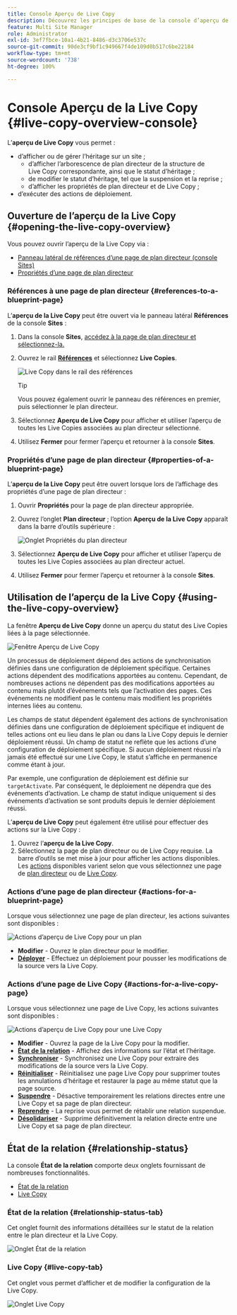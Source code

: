 ```yaml
---
title: Console Aperçu de Live Copy
description: Découvrez les principes de base de la console d’aperçu de Live Copy pour comprendre rapidement le statut des Live Copies afin de synchroniser le contenu.
feature: Multi Site Manager
role: Administrator
exl-id: 3ef7fbce-10a1-4b21-8486-d3c3706e537c
source-git-commit: 90de3cf9bf1c949667f4de109d0b517c6be22184
workflow-type: tm+mt
source-wordcount: '738'
ht-degree: 100%

---
```


# Console Aperçu de la Live Copy {#live-copy-overview-console}

L’**aperçu de Live Copy** vous permet :

* d’afficher ou de gérer l’héritage sur un site ;
   * d’afficher l’arborescence de plan directeur de la structure de Live Copy correspondante, ainsi que le statut d’héritage ;
   * de modifier le statut d’héritage, tel que la suspension et la reprise ;
   * d’afficher les propriétés de plan directeur et de Live Copy ;
* d’exécuter des actions de déploiement.

## Ouverture de l’aperçu de la Live Copy {#opening-the-live-copy-overview}

Vous pouvez ouvrir l’aperçu de la Live Copy via :

* [Panneau latéral de références d’une page de plan directeur (console Sites)](#opening-live-copy-overview-references-for-a-blueprint-page)
* [Propriétés d’une page de plan directeur](#opening-live-copy-overview-properties-of-a-blueprint-page)

### Références à une page de plan directeur {#references-to-a-blueprint-page}

L’**aperçu de la Live Copy** peut être ouvert via le panneau latéral **Références** de la console **Sites** :

1. Dans la console **Sites**, [accédez à la page de plan directeur et sélectionnez-la.](/help/sites-cloud/authoring/getting-started/basic-handling.md#viewing-and-selecting-resources)
1. Ouvrez le rail **[Références](/help/sites-cloud/authoring/getting-started/basic-handling.md#references)** et sélectionnez **Live Copies**.

   ![Live Copy dans le rail des références](../assets/live-copy-references.png)

   >[!TIP]
   >
   >Vous pouvez également ouvrir le panneau des références en premier, puis sélectionner le plan directeur.

1. Sélectionnez **Aperçu de Live Copy** pour afficher et utiliser l’aperçu de toutes les Live Copies associées au plan directeur sélectionné.
1. Utilisez **Fermer** pour fermer l’aperçu et retourner à la console **Sites**.

### Propriétés d’une page de plan directeur {#properties-of-a-blueprint-page}

L’**aperçu de la Live Copy** peut être ouvert lorsque lors de l’affichage des propriétés d’une page de plan directeur :

1. Ouvrir **Propriétés** pour la page de plan directeur appropriée.
1. Ouvrez l’onglet **Plan directeur** ; l’option **Aperçu de la Live Copy** apparaît dans la barre d’outils supérieure :

   ![Onglet Propriétés du plan directeur](../assets/live-copy-blueprint-tab.png)

1. Sélectionnez **Aperçu de Live Copy** pour afficher et utiliser l’aperçu de toutes les Live Copies associées au plan directeur actuel.

1. Utilisez **Fermer** pour fermer l’aperçu et retourner à la console **Sites**.

## Utilisation de l’aperçu de la Live Copy {#using-the-live-copy-overview}

La fenêtre **Aperçu de Live Copy** donne un aperçu du statut des Live Copies liées à la page sélectionnée.

![Fenêtre Aperçu de Live Copy](../assets/live-copy-overview.png)

Un processus de déploiement dépend des actions de synchronisation définies dans une configuration de déploiement spécifique. Certaines actions dépendent des modifications apportées au contenu. Cependant, de nombreuses actions ne dépendent pas des modifications apportées au contenu mais plutôt d’événements tels que l’activation des pages. Ces événements ne modifient pas le contenu mais modifient les propriétés internes liées au contenu.

Les champs de statut dépendent également des actions de synchronisation définies dans une configuration de déploiement spécifique et indiquent de telles actions ont eu lieu dans le plan ou dans la Live Copy depuis le dernier déploiement réussi. Un champ de statut ne reflète que les actions d’une configuration de déploiement spécifique. Si aucun déploiement réussi n’a jamais été effectué sur une Live Copy, le statut s’affiche en permanence comme étant à jour.

Par exemple, une configuration de déploiement est définie sur `targetActivate`. Par conséquent, le déploiement ne dépendra que des événements d’activation. Le champ de statut indique uniquement si des événements d’activation se sont produits depuis le dernier déploiement réussi.

L’**aperçu de Live Copy** peut également être utilisé pour effectuer des actions sur la Live Copy :

1. Ouvrez l’**aperçu de la Live Copy**.
1. Sélectionnez la page de plan directeur ou de Live Copy requise. La barre d’outils se met mise à jour pour afficher les actions disponibles. Les [actions](overview.md#terms-used) disponibles varient selon que vous sélectionnez une page de [plan directeur](#actions-for-a-blueprint-page) ou de [Live Copy](#actions-for-a-live-copy-page).

### Actions d’une page de plan directeur {#actions-for-a-blueprint-page}

Lorsque vous sélectionnez une page de plan directeur, les actions suivantes sont disponibles :

![Actions d’aperçu de Live Copy pour un plan](../assets/live-copy-overview-actions-blueprint.png)

* **Modifier** - Ouvrez le plan directeur pour le modifier.
* **[Déployer](overview.md#rollout-and-synchronize)** - Effectuez un déploiement pour pousser les modifications de la source vers la Live Copy.

### Actions d’une page de Live Copy {#actions-for-a-live-copy-page}

Lorsque vous sélectionnez une page de Live Copy, les actions suivantes sont disponibles :

![Actions d’aperçu de Live Copy pour une Live Copy](../assets/live-copy-overview-actions.png)

* **Modifier** - Ouvrez la page de la Live Copy pour la modifier.
* **[État de la relation](#relationship-status)** - Affichez des informations sur l’état et l’héritage.
* **[Synchroniser](overview.md#rollout-and-synchronize)** - Synchronisez une Live Copy pour extraire des modifications de la source vers la Live Copy.
* **[Réinitialiser](creating-live-copies.md#resetting-a-live-copy-page)** - Réinitialisez une page Live Copy pour supprimer toutes les annulations d’héritage et restaurer la page au même statut que la page source.
* **[Suspendre](overview.md#suspending-and-cancelling-inheritance-and-synchronization)** - Désactive temporairement les relations directes entre une Live Copy et sa page de plan directeur.
* **[Reprendre](creating-live-copies.md#resuming-inheritance-for-a-page)** - La reprise vous permet de rétablir une relation suspendue.
* **[Désolidariser](overview.md#detaching-a-live-copy)** - Supprime définitivement la relation directe entre une Live Copy et sa page de plan directeur.

## État de la relation {#relationship-status}

La console **État de la relation** comporte deux onglets fournissant de nombreuses fonctionnalités.

* [État de la relation](#relationship-status-tab)
* [Live Copy](#live-copy-tab)

### État de la relation {#relationship-status-tab}

Cet onglet fournit des informations détaillées sur le statut de la relation entre le plan directeur et la Live Copy.

![Onglet État de la relation](../assets/live-copy-relationship-status.png)

### Live Copy  {#live-copy-tab}

Cet onglet vous permet d’afficher et de modifier la configuration de la Live Copy.

![Onglet Live Copy](../assets/live-copy-relationship-status-live-copy.png)
